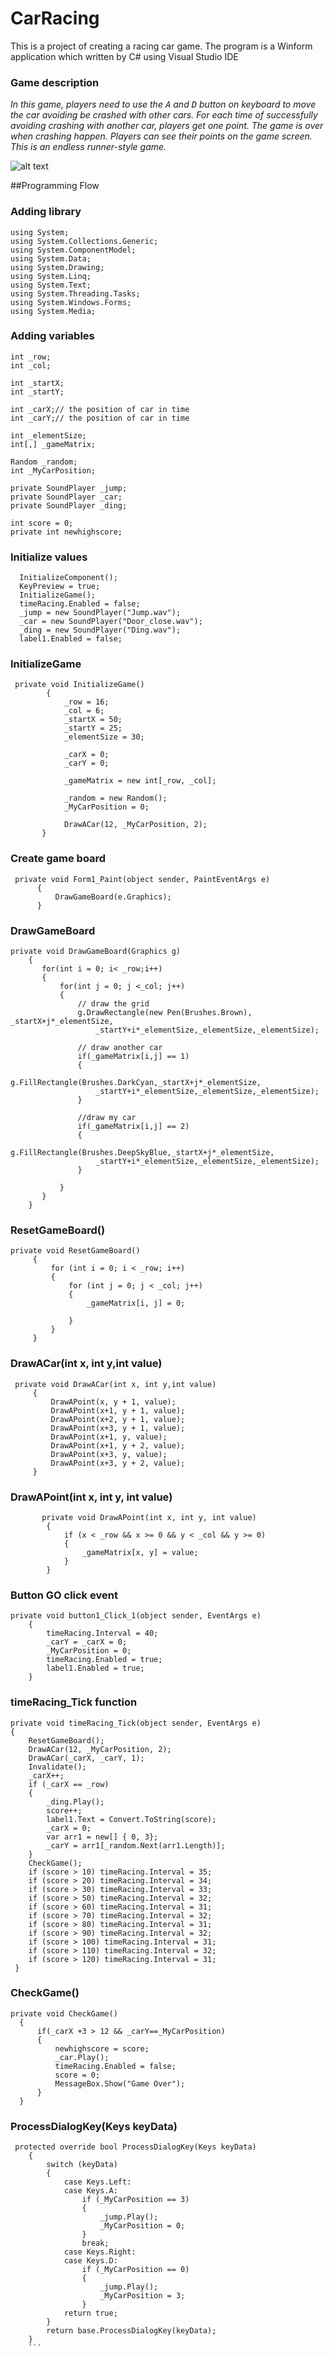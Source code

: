# CarRacing
This is a project of creating a racing car game. The program is a Winform application which written by C# using Visual Studio IDE

### Game description
_In this game, players need to use the <kbd>A</kbd> and  <kbd>D</kbd> button on keyboard to move the car avoiding be crashed with other cars. For each time of successfully avoiding crashing with another car, players get one point. The game is over when crashing happen. Players can see their points on the game screen. This is an endless runner-style game._ 

![alt text](https://cloud.githubusercontent.com/assets/11772613/22362808/0e5eda94-e498-11e6-936f-26c61af8ca6b.png "Car Racing Screenshot")

##Programming Flow

### Adding library
```
using System;
using System.Collections.Generic;
using System.ComponentModel;
using System.Data;
using System.Drawing;
using System.Linq;
using System.Text;
using System.Threading.Tasks;
using System.Windows.Forms;
using System.Media;
```
### Adding variables
```
int _row;
int _col;

int _startX;
int _startY;

int _carX;// the position of car in time
int _carY;// the position of car in time

int _elementSize;
int[,] _gameMatrix;

Random _random;
int _MyCarPosition;

private SoundPlayer _jump;
private SoundPlayer _car;
private SoundPlayer _ding;

int score = 0;
private int newhighscore;
```
### Initialize values
```
  InitializeComponent();
  KeyPreview = true;
  InitializeGame();
  timeRacing.Enabled = false;
  _jump = new SoundPlayer("Jump.wav");
  _car = new SoundPlayer("Door_close.wav");
  _ding = new SoundPlayer("Ding.wav");
  label1.Enabled = false;
```
### InitializeGame
```
 private void InitializeGame()
        {
            _row = 16;
            _col = 6;
            _startX = 50;
            _startY = 25;
            _elementSize = 30;

            _carX = 0;
            _carY = 0;

            _gameMatrix = new int[_row, _col];

            _random = new Random();
            _MyCarPosition = 0;

            DrawACar(12, _MyCarPosition, 2);
       }
  ```
### Create game board
```
 private void Form1_Paint(object sender, PaintEventArgs e)
      {
          DrawGameBoard(e.Graphics);
      }
```
### DrawGameBoard
```
private void DrawGameBoard(Graphics g)
    {
       for(int i = 0; i< _row;i++)
       {
           for(int j = 0; j <_col; j++)
           {
               // draw the grid
               g.DrawRectangle(new Pen(Brushes.Brown), _startX+j*_elementSize,
                   _startY+i*_elementSize,_elementSize,_elementSize);

               // draw another car
               if(_gameMatrix[i,j] == 1)
               {
                   g.FillRectangle(Brushes.DarkCyan,_startX+j*_elementSize,
                   _startY+i*_elementSize,_elementSize,_elementSize);
               }

               //draw my car
               if(_gameMatrix[i,j] == 2)
               {
                   g.FillRectangle(Brushes.DeepSkyBlue,_startX+j*_elementSize,
                   _startY+i*_elementSize,_elementSize,_elementSize);
               }

           }
       }
    }
```
   
### ResetGameBoard()
   ```
   private void ResetGameBoard()
        {
            for (int i = 0; i < _row; i++)
            {
                for (int j = 0; j < _col; j++)
                {
                    _gameMatrix[i, j] = 0;

                }
            }
        }
   ```
   
### DrawACar(int x, int y,int value)
   ```
    private void DrawACar(int x, int y,int value)
        {
            DrawAPoint(x, y + 1, value);
            DrawAPoint(x+1, y + 1, value);
            DrawAPoint(x+2, y + 1, value);
            DrawAPoint(x+3, y + 1, value);
            DrawAPoint(x+1, y, value);
            DrawAPoint(x+1, y + 2, value);
            DrawAPoint(x+3, y, value);
            DrawAPoint(x+3, y + 2, value);
        }
   ```
   
### DrawAPoint(int x, int y, int value)
~~~~
       private void DrawAPoint(int x, int y, int value)
        {
            if (x < _row && x >= 0 && y < _col && y >= 0)
            {
                _gameMatrix[x, y] = value;
            }
        }
~~~~    
 
### Button GO click event
```
private void button1_Click_1(object sender, EventArgs e)
    {
        timeRacing.Interval = 40;
        _carY = _carX = 0;
        _MyCarPosition = 0;
        timeRacing.Enabled = true;
        label1.Enabled = true;
    }
```
    
### timeRacing_Tick function
```
private void timeRacing_Tick(object sender, EventArgs e)
{
    ResetGameBoard();
    DrawACar(12, _MyCarPosition, 2);
    DrawACar(_carX, _carY, 1);
    Invalidate();
    _carX++;
    if (_carX == _row)
    {
        _ding.Play();
        score++;
        label1.Text = Convert.ToString(score);
        _carX = 0;
        var arr1 = new[] { 0, 3};
        _carY = arr1[_random.Next(arr1.Length)];
    }
    CheckGame();
    if (score > 10) timeRacing.Interval = 35;
    if (score > 20) timeRacing.Interval = 34;
    if (score > 30) timeRacing.Interval = 33;
    if (score > 50) timeRacing.Interval = 32;
    if (score > 60) timeRacing.Interval = 31;
    if (score > 70) timeRacing.Interval = 32;
    if (score > 80) timeRacing.Interval = 31;
    if (score > 90) timeRacing.Interval = 32;
    if (score > 100) timeRacing.Interval = 31;
    if (score > 110) timeRacing.Interval = 32;
    if (score > 120) timeRacing.Interval = 31;
 }
```
     
### CheckGame()
```
private void CheckGame()
  {
      if(_carX +3 > 12 && _carY==_MyCarPosition)
      {
          newhighscore = score;
          _car.Play();
          timeRacing.Enabled = false;
          score = 0;
          MessageBox.Show("Game Over");
      }
  }
```
   
### ProcessDialogKey(Keys keyData)
  ```
   protected override bool ProcessDialogKey(Keys keyData)
      {
          switch (keyData)
          {
              case Keys.Left:
              case Keys.A: 
                  if (_MyCarPosition == 3)
                  {
                      _jump.Play();
                      _MyCarPosition = 0;
                  }
                  break;
              case Keys.Right:
              case Keys.D:
                  if (_MyCarPosition == 0)
                  {
                      _jump.Play();
                      _MyCarPosition = 3;
                  }
              return true;
          }
          return base.ProcessDialogKey(keyData);
      }
      ```
        
